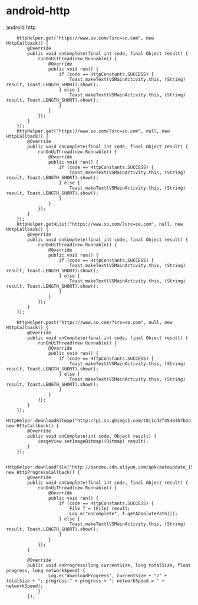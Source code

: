 # android-http
android http

        HttpHelper.get("https://www.so.com/?src=so.com", new HttpCallback() {
            @Override
            public void onComplete(final int code, final Object result) {
                runOnUiThread(new Runnable() {
                    @Override
                    public void run() {
                        if (code == HttpConstants.SUCCESS) {
                            Toast.makeText(V5MainActivity.this, (String) result, Toast.LENGTH_SHORT).show();
                        } else {
                            Toast.makeText(V5MainActivity.this, (String) result, Toast.LENGTH_SHORT).show();
                        }
                    }
                });
            }
        });
        HttpHelper.get("https://www.so.com/?src=so.com", null, new HttpCallback() {
            @Override
            public void onComplete(final int code, final Object result) {
                runOnUiThread(new Runnable() {
                    @Override
                    public void run() {
                        if (code == HttpConstants.SUCCESS) {
                            Toast.makeText(V5MainActivity.this, (String) result, Toast.LENGTH_SHORT).show();
                        } else {
                            Toast.makeText(V5MainActivity.this, (String) result, Toast.LENGTH_SHORT).show();
                        }
                    }
                });
            }
        });
        HttpHelper.get4List("https://www.so.com/?src=so.com", null, new HttpCallback() {
            @Override
            public void onComplete(final int code, final Object result) {
                runOnUiThread(new Runnable() {
                    @Override
                    public void run() {
                        if (code == HttpConstants.SUCCESS) {
                            Toast.makeText(V5MainActivity.this, (String) result, Toast.LENGTH_SHORT).show();
                        } else {
                            Toast.makeText(V5MainActivity.this, (String) result, Toast.LENGTH_SHORT).show();
                        }
                    }
                });
            }
        });

        HttpHelper.post("https://www.so.com/?src=so.com", null, new HttpCallback() {
            @Override
            public void onComplete(final int code, final Object result) {
                runOnUiThread(new Runnable() {
                    @Override
                    public void run() {
                        if (code == HttpConstants.SUCCESS) {
                            Toast.makeText(V5MainActivity.this, (String) result, Toast.LENGTH_SHORT).show();
                        } else {
                            Toast.makeText(V5MainActivity.this, (String) result, Toast.LENGTH_SHORT).show();
                        }
                    }
                });
            }
        });
        HttpHelper.downloadBitmap("http://p1.so.qhimgs1.com/t011cd2f45483b7b3a1.jpg", new HttpCallback() {
            @Override
            public void onComplete(int code, Object result) {
                imageView.setImageBitmap((Bitmap) result);
            }
        });

        HttpHelper.downloadFile("http://banzou.cdn.aliyun.com/apk/autoupdate_1527820151_872.apk", new HttpProgressCallback() {
            @Override
            public void onComplete(final int code, final Object result) {
                runOnUiThread(new Runnable() {
                    @Override
                    public void run() {
                        if (code == HttpConstants.SUCCESS) {
                            File f = (File) result;
                            Log.e("onComplete", f.getAbsolutePath());
                        } else {
                            Toast.makeText(V5MainActivity.this, (String) result, Toast.LENGTH_SHORT).show();
                        }
                    }
                });
            }

            @Override
            public void onProgress(long currentSize, long totalSize, float progress, long networkSpeed) {
                    Log.e("downloadProgress", currentSize + "/" + totalSize + "; progress:" + progress + "; networkSpeed = " + networkSpeed);
                }
            });
